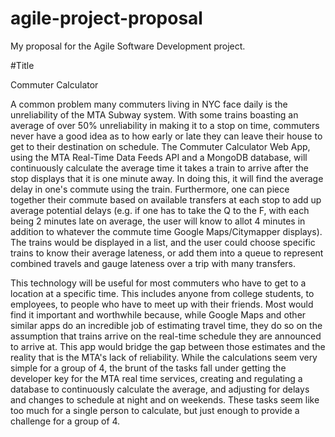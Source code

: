 # agile-project-proposal
My proposal for the Agile Software Development project. 



#Title

Commuter Calculator 



  A common problem many commuters living in NYC face daily is the unreliability of the MTA Subway system. With some trains boasting an average of over 50% unreliability in making it to a stop on time, commuters never have a good idea as to how early or late they can leave their house to get to their destination on schedule. The Commuter Calculator Web App, using the MTA Real-Time Data Feeds API and a MongoDB database, will continuously calculate the average time it takes a train to arrive after the stop displays that it is one minute away. In doing this, it will find the average delay in one's commute using the train. Furthermore, one can piece together their commute based on available transfers at each stop to add up average potential delays (e.g. if one has to take the Q to the F, with each being 2 minutes late on average, the user will know to allot 4 minutes in addition to whatever the commute time Google Maps/Citymapper displays). The trains would be displayed in a list, and the user could choose specific trains to know their average lateness, or add them into a queue to represent combined travels and gauge lateness over a trip with many transfers.
  
  
   This technology will be useful for most commuters who have to get to a location at a specific time. This includes anyone from college students, to employees, to people who have to meet up with their friends. Most would find it important and worthwhile because, while Google Maps and other similar apps do an incredible job of estimating travel time, they do so on the assumption that trains arrive on the real-time schedule they are announced to arrive at. This app would bridge the gap between those estimates and the reality that is the MTA's lack of reliability. While the calculations seem very simple for a group of 4, the brunt of the tasks fall under getting the developer key for the MTA real time services, creating and regulating a database to continuously calculate the average, and adjusting for delays and changes to schedule at night and on weekends. These tasks seem like too much for a single person to calculate, but just enough to provide a challenge for a group of 4. 
